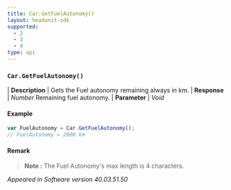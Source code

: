 ```yaml
---
title: Car.GetFuelAutonomy()
layout: headunit-sdk
supported:
  - 2
  - 3
  - 4
type: api
---
```


### `Car.GetFuelAutonomy()`

| **Description** | Gets the Fuel autonomy remaining always in km.
| **Response** | *Number*  Remaining fuel autonomy.
| **Parameter**   | *Void*

#### Example

```javascript
var FuelAutonomy = Car.GetFuelAutonomy();
// FuelAutonomy = 2000 km
```

#### Remark

>**Note :** The Fuel Autonomy's max length is 4 characters.

*Appeared in Software version 40.03.51.50*